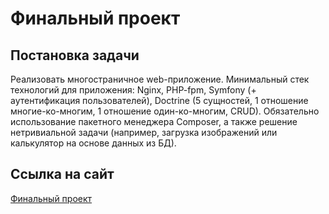 # Финальный проект
## Постановка задачи
Реализовать многостраничное web-приложение. 
Минимальный стек технологий для приложения: Nginx, PHP-fpm, Symfony (+ аутентификация пользователей), Doctrine (5 сущностей, 1 отношение многие-ко-многим, 1 отношение один-ко-многим, CRUD). 
Обязательно использование пакетного менеджера Composer, а также решение нетривиальной задачи (например, загрузка изображений или калькулятор на основе данных из БД).
## Ссылка на сайт
[Финальный проект](http://161.35.69.228:83/)

